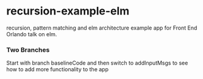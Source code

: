 # recursion-example-elm

recursion, pattern matching and elm architecture example app for Front End Orlando talk on elm.

### Two Branches

Start with branch baselineCode and then switch to addInputMsgs to see how to add more functionality to the app
